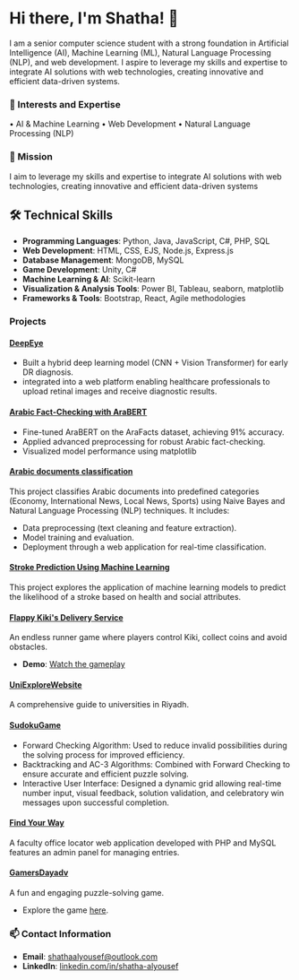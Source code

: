 # Hi there, I'm Shatha! 👋

I am a senior computer science student with a strong foundation in Artificial Intelligence (AI), Machine Learning (ML), Natural Language Processing (NLP), and web development. I aspire to leverage my skills and expertise to integrate AI solutions with web technologies, creating innovative and efficient data-driven systems.

### 🌟 Interests and Expertise
•  AI & Machine Learning
•  Web Development
•  Natural Language Processing (NLP)

### 🚀 Mission
I aim to leverage my skills and expertise to integrate AI solutions with web technologies, creating innovative and efficient data-driven systems

## 🛠️ Technical Skills
- **Programming Languages**: Python, Java, JavaScript, C#, PHP, SQL  
- **Web Development**: HTML, CSS, EJS, Node.js, Express.js  
- **Database Management**: MongoDB, MySQL  
- **Game Development**: Unity, C#   
- **Machine Learning & AI**: Scikit-learn 
- **Visualization & Analysis Tools**: Power BI, Tableau, seaborn, matplotlib 
- **Frameworks & Tools**: Bootstrap, React, Agile methodologies  

###  Projects
#### [DeepEye](https://github.com/LayanAlrashoud/Diabetic-retinopathy-Project)
- Built a hybrid deep learning model (CNN + Vision Transformer) for early DR
diagnosis.
- integrated into a web platform enabling healthcare professionals to upload retinal images and receive diagnostic results.

#### [Arabic Fact-Checking with AraBERT](https://github.com/Shatha404/AraFact)
- Fine-tuned AraBERT on the AraFacts dataset, achieving 91% accuracy.
- Applied advanced preprocessing for robust Arabic fact-checking.
- Visualized model performance using matplotlib
  
#### [Arabic documents classification](https://github.com/Shatha404/Arabic-documents-classification-)
This project classifies Arabic documents into predefined categories (Economy, International News, Local News, Sports) using Naive Bayes and Natural Language Processing (NLP) techniques. It includes:
 - Data preprocessing (text cleaning and feature extraction).
 - Model training and evaluation.
 - Deployment through a web application for real-time classification.
   
#### [Stroke Prediction Using Machine Learning](https://github.com/Shatha404/stroke-Prediction)
This project explores the application of machine learning models to predict the likelihood of a stroke based on health and social attributes.

#### [Flappy Kiki's Delivery Service](https://github.com/Shatha404/Flappy-Kiki-s-Delivery-Service)
An endless runner game where players control Kiki, collect coins and avoid obstacles.
- **Demo**: [Watch the gameplay](https://drive.google.com/file/d/125MTmpHgKXjDjvthPS-FIt-oyTorCc5i/view?usp=drive_link)

#### [UniExploreWebsite](https://github.com/LayanAlrashoud/UniExploreWebsite)
A comprehensive guide to universities in Riyadh.

#### [SudokuGame](https://github.com/Shatha404/SudokuGame)
 - Forward Checking Algorithm: Used to reduce invalid possibilities during the solving process for improved efficiency.
 - Backtracking and AC-3 Algorithms: Combined with Forward Checking to ensure accurate and efficient puzzle solving.
 - Interactive User Interface: Designed a dynamic grid allowing real-time number input, visual feedback, solution validation, and celebratory win messages upon successful completion.

#### [Find Your Way](https://github.com/Shatha404/findYourWay)
A faculty office locator web application developed with PHP and MySQL features an admin panel for managing entries.

#### [GamersDayadv](https://github.com/Shatha404/GamersDayadv)
A fun and engaging puzzle-solving game.
- Explore the game [here](https://shatha404.github.io/GamersDayadv/).
 
### 📫 Contact Information
- **Email**: [shathaalyousef@outlook.com](mailto:shathaalyousef@outlook.com)  
- **LinkedIn**: [linkedin.com/in/shatha-alyousef](https://linkedin.com/in/shatha-alyousef)
